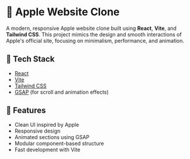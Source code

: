 # 🍎 Apple Website Clone

A modern, responsive Apple website clone built using **React**, **Vite**, and **Tailwind CSS**. This project mimics the design and smooth interactions of Apple's official site, focusing on minimalism, performance, and animation.

## 🚀 Tech Stack

- [React](https://reactjs.org/)
- [Vite](https://vitejs.dev/)
- [Tailwind CSS](https://tailwindcss.com/)
- [GSAP](https://greensock.com/gsap/) (for scroll and animation effects)

## 📸 Features

- Clean UI inspired by Apple
- Responsive design
- Animated sections using GSAP
- Modular component-based structure
- Fast development with Vite


